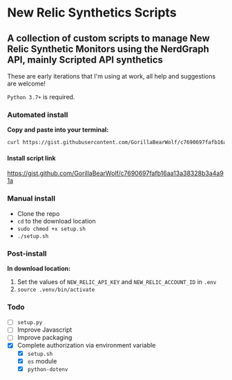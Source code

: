 # New Relic Synthetics Scripts

## A collection of custom scripts to manage New Relic Synthetic Monitors using the NerdGraph API, mainly Scripted API synthetics

These are early iterations that I'm using at work, all help and suggestions are welcome!

`Python 3.7+` is required.

### Automated install

**Copy and paste into your terminal:**

```sh
curl https://gist.githubusercontent.com/GorillaBearWolf/c7690697fafb16aa13a38328b3a4a91a/raw/276089b79d7b15017e1eede6db1cdca3c26f6060/new_relic_scripts_install.sh | sh
```

#### Install script link

<https://gist.github.com/GorillaBearWolf/c7690697fafb16aa13a38328b3a4a91a>

### Manual install

- Clone the repo
- `cd` to the download location
- `sudo chmod +x setup.sh`
- `./setup.sh`

### Post-install

**In download location:**

1. Set the values of `NEW_RELIC_API_KEY` and `NEW_RELIC_ACCOUNT_ID` in `.env`
2. `source .venv/bin/activate`

### Todo

- [ ] `setup.py`
- [ ] Improve Javascript
- [ ] Improve packaging
- [x] Complete authorization via environment variable
  - [x] `setup.sh`
  - [x] `os` module
  - [x] `python-dotenv`
